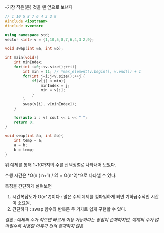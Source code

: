 -가장 작은(큰) 것을 맨 앞으로 보낸다

```cpp
// 1 10 5 8 7 6 4 3 2 9
#include <iostream>
#include <vector>

using namespace std;
vector <int> v = {1,10,5,8,7,6,4,3,2,9};

void swap(int &a, int &b);

int main(void){
	int minIndex;
	for(int i=0;i<v.size();++i){
	    int min = 11; // *max_element(v.begin(), v.end()) + 1
		for(int j=i;j<v.size();++j){
			if(v[j] < min){
				minIndex = j;
				min = v[j];
			}
		}
		swap(v[i], v[minIndex]);
	}
	
	for(auto i : v) cout << i << " ";
	return 0;
}

void swap(int &a, int &b){
	int temp = a;
	a = b;
	b = temp;
}
```

위 예제를 통해 1~10까지의 수를 선택정렬로 나타내어 보았다. 

수행 시간은 *O(n ( n+1) / 2) = O(n^2)*으로 나타낼 수 있다.

특징을 간단하게 살펴보면
1. 시간복잡도가 O(n^2)이다 : 많은 수의 예제를 컴파일하게 되면 기하급수적인 시간이 소요됨.
2. 간단하다 : swap 함수와 반복문 두 가지로 쉽게 구현할 수 있다.

*결론 : 예제의 수가 적으면 빠르게 이용 가능하다는 장점이 존재하지만, 예제의 수가 많아질수록 사용할 이유가 전혀 존재하지 않음*